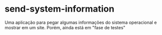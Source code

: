 # send-system-information
Uma aplicação para pegar algumas informações do sistema operacional e mostrar em um site. Porém, ainda está em "fase de testes"
